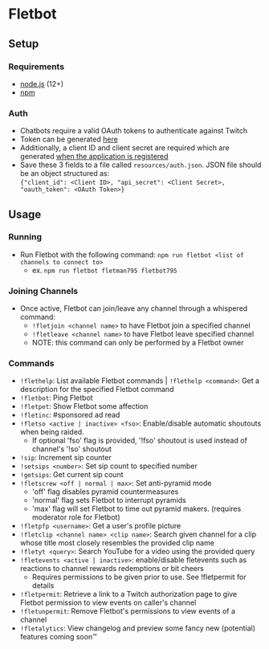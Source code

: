 # Fletbot
## Setup
### Requirements
* [node.js](https://nodejs.org/en/) (12+)
* [npm](https://www.npmjs.com/)
### Auth
- Chatbots require a valid OAuth tokens to authenticate against Twitch
- Token can be generated [here](https://twitchapps.com/tmi/)
- Additionally, a client ID and client secret are required which are generated [when the application is registered](https://dev.twitch.tv/dashboard/apps/create)
- Save these 3 fields to a file called `resources/auth.json`. JSON file should be an object structured as:  
```{"client_id": <Client ID>, "api_secret": <Client Secret>, "oauth_token": <OAuth Token>}```

## Usage
### Running
- Run Fletbot with the following command:
 ```npm run fletbot <list of channels to connect to>```
  - ex.
   ```npm run fletbot fletman795 fletbot795```
### Joining Channels
- Once active, Fletbot can join/leave any channel through a whispered command:
  - `!fletjoin <channel name>` to have Fletbot join a specified channel
  - `!fletleave <channel name>` to have Fletbot leave specified channel
  - NOTE: this command can only be performed by a Fletbot owner

### Commands
- `!flethelp`: List available Fletbot commands | `!flethelp <command>`: Get a description for the specified Fletbot command
- `!fletbot`: Ping Fletbot
- `!fletpet`: Show Fletbot some affection
- `!fletinc`: #sponsored ad read
- `!fletso <active | inactive> <fso>`: Enable/disable automatic shoutouts when being raided.
  - If optional 'fso' flag is provided, '!fso' shoutout is used instead of channel's '!so' shoutout
- `!sip`: Increment sip counter
- `!setsips <number>`: Set sip count to specified number
- `!getsips`: Get current sip count
- `!fletscrew <off | normal | max>`: Set anti-pyramid mode
  - 'off' flag disables pyramid countermeasures
  - 'normal' flag sets Fletbot to interrupt pyramids
  - 'max' flag will set Fletbot to time out pyramid makers. (requires moderator role for Fletbot)
- `!fletpfp <username>`: Get a user's profile picture
- `!fletclip <channel name> <clip name>`: Search given channel for a clip whose title most closely resembles the provided clip name
- `!fletyt <query>`: Search YouTube for a video using the provided query
- `!fletevents <active | inactive>`: enable/disable fletevents such as reactions to channel rewards redemptions or bit cheers
  - Requires permissions to be given prior to use. See !fletpermit for details
- `!fletpermit`: Retrieve a link to a Twitch authorization page to give Fletbot permission to view events on caller's channel
- `!fletunpermit`: Remove Fletbot's permissions to view events of a channel
- `!fletalytics`: View changelog and preview some fancy new (potential) features coming soon™
